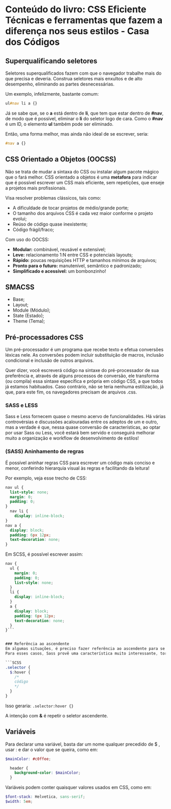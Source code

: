 # Conteúdo do livro: CSS Eficiente Técnicas e ferramentas que fazem a diferença nos seus estilos - Casa dos Códigos


## Superqualificando seletores
Seletores superqualificados fazem com que o navegador trabalhe mais do que precisa e deveria. Construa seletores mais enxultos e de alto desempenho, eliminando as partes desnecessárias.


Um exemplo, infelizmente, bastante comum:

```CSS
ul#nav li a {}
```
Já se sabe que, se o __a__ está dentro de __li__, que tem que estar dentro de __#nav__, de modo que é possível, eliminar o __li__ do seletor logo de cara. Como o __#nav__ é um ID, o elemento __ul__ também pode ser eliminado.

Então, uma forma melhor, mas ainda não ideal de se escrever, seria:

```css
#nav a {}
```



## CSS Orientado a Objetos (OOCSS)
Não se trata de mudar a sintaxa do CSS ou instalar algum pacote mágico que o fará melhor. CSS orientado a objetos é uma __metafora__ para indicar que é possível escrever um CSS mais eficiente, sem repetições, que enseje a projetos mais profissionais.

Visa resolver problemas clássicos, tais como:
* A dificuldade de tocar projetos de médio/grande porte;
* O tamanho dos arquivos CSS é cada vez maior conforme o projeto evolui;
* Reúso de código quase inexistente;
* Código frágil/fraco;


Com uso do OOCSS:
* __Modular:__ combinável, reusável e extensível;
* __Leve:__ relacionamento 1:N entre CSS e potenciais layouts;
* __Rápido:__ poucas requisições HTTP e tamanhos mínimos de arquivos;
* __Pronto para o futuro:__ manutenível, semântico e padronizado;
* __Simplificado e acessível:__ um bombonzinho!



## SMACSS
* Base;
* Layout;
* Module (Módulo);
* State (Estado);
* Theme (Tema);



## Pré-processadores CSS
Um pré-processador é um programa que recebe texto e efetua conversões léxicas nele. As conversões podem incluir substituição de macros, inclusão condicional e inclusão de outros arquivos.

Quer dizer, você escreverá código na sintaxe do pré-processador de sua preferência e, através de alguns processos de conversão, ele transforma (ou compila) essa sintaxe específica e própria em código CSS, a que todos já estamos habituados. Caso contrário, não se teria nenhuma estilização, já que, para este fim, os navegadores precisam de arquivos .css.

### SASS e LESS
Sass e Less fornecem quase o mesmo acervo de funcionalidades. Há várias controvérsias e discussões acalouradas entre os adeptos de um e outro, mas a verdade é que, nessa quase conversão de características, ao optar por usar Sass ou Less, você estará bem servido e conseguirá melhorar muito a organização e workflow de desenvolvimento de estilos!

### (SASS) Aninhamento de regras
É possível aninhar regras CSS para escrever um código mais conciso e menor, conferindo hierarquia visual às regras e facilitando da leitura!

Por exemplo, veja esse trecho de CSS:

```CSS
nav ul {
  list-style: none;
  margin: 0;
  padding: 0;
}
  nav li {
    display: inline-block;
}
nav a {
  display: block;
  padding: 6px 12px;
  text-decoration: none;
}
```

Em SCSS, é possível escrever assim:

```SCSS
nav {
  ul {
    margin: 0;
    padding: 0;
    list-style: none;
  }
  li {
    display: inline-block;
  }
  a {
    display: block;
    padding: 6px 12px;
    text-decoration: none;
  }
}```


### Referência ao ascendente
Em algumas situações, é preciso fazer referência ao ascendente para se montar uma regra apropriadamente. Por exemplo, dentro do aninhamento permitido por Sass, como seria para colocar uma regra com :hover ?
Para esses casos, Sass provê uma característica muito interessante, tornando possível fazer referência ao elemento ascendente imediatamente superior: o caractere &.

```SCSS
.selector {
  $:hover {
    /*
    código
    */
  }
}
```
Isso geraria: ```.selector:hover {}```

A intenção com **&** é repetir o seletor ascendente.


## Variáveis
Para declarar uma variável, basta dar um nome qualquer precedido de $ , usar : e dar o valor que se queira, como em:

```SCSS
$mainColor: #c0ffee;

  header {
    background-color: $mainColor;
  }
```

Variáveis podem conter quaisquer valores usados em CSS, como em:

```SCSS
$font-stack: Helvetica, sans-serif;
$width: 5em;
```
